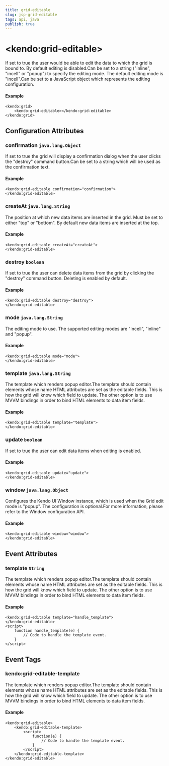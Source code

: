 ```yaml
---
title: grid-editable
slug: jsp-grid-editable
tags: api, java
publish: true
---
```


# \<kendo:grid-editable\>

If set to true the user would be able to edit the data to which the grid is bound to. By default editing is disabled.Can be set to a string ("inline", "incell" or "popup") to specify the editing mode. The default editing mode is "incell".Can be set to a JavaScript object which represents the editing configuration.

#### Example
    <kendo:grid>
        <kendo:grid-editable></kendo:grid-editable>
    </kendo:grid>

## Configuration Attributes

### confirmation `java.lang.Object`

If set to true the grid will display a confirmation dialog when the user clicks the "destroy" command button.Can be set to a string which will be used as the confirmation text.

#### Example
    <kendo:grid-editable confirmation="confirmation">
    </kendo:grid-editable>

### createAt `java.lang.String`

The position at which new data items are inserted in the grid. Must be set to either "top" or "bottom". By default new data items are inserted at the top.

#### Example
    <kendo:grid-editable createAt="createAt">
    </kendo:grid-editable>

### destroy `boolean`

If set to true the user can delete data items from the grid by clicking the "destroy" command button. Deleting is enabled by default.

#### Example
    <kendo:grid-editable destroy="destroy">
    </kendo:grid-editable>

### mode `java.lang.String`

The editing mode to use. The supported editing modes are "incell", "inline" and "popup".

#### Example
    <kendo:grid-editable mode="mode">
    </kendo:grid-editable>

### template `java.lang.String`

The template which renders popup editor.The template should contain elements whose name HTML attributes are set as the editable fields. This is how the grid will know
which field to update. The other option is to use MVVM bindings in order to bind HTML elements to data item fields.

#### Example
    <kendo:grid-editable template="template">
    </kendo:grid-editable>

### update `boolean`

If set to true the user can edit data items when editing is enabled.

#### Example
    <kendo:grid-editable update="update">
    </kendo:grid-editable>

### window `java.lang.Object`

Configures the Kendo UI Window instance, which is used when the Grid edit mode is "popup". The configuration is optional.For more information, please refer to the Window configuration API.

#### Example
    <kendo:grid-editable window="window">
    </kendo:grid-editable>


## Event Attributes

### template `String`

The template which renders popup editor.The template should contain elements whose name HTML attributes are set as the editable fields. This is how the grid will know
which field to update. The other option is to use MVVM bindings in order to bind HTML elements to data item fields.


#### Example
    <kendo:grid-editable template="handle_template">
    </kendo:grid-editable>
    <script>
        function handle_template(e) {
            // Code to handle the template event.
        }
    </script>

## Event Tags

### kendo:grid-editable-template

The template which renders popup editor.The template should contain elements whose name HTML attributes are set as the editable fields. This is how the grid will know
which field to update. The other option is to use MVVM bindings in order to bind HTML elements to data item fields.


#### Example
    <kendo:grid-editable>
        <kendo:grid-editable-template>
            <script>
                function(e) {
                    // Code to handle the template event.
                }
            </script>
        </kendo:grid-editable-template>
    </kendo:grid-editable>

